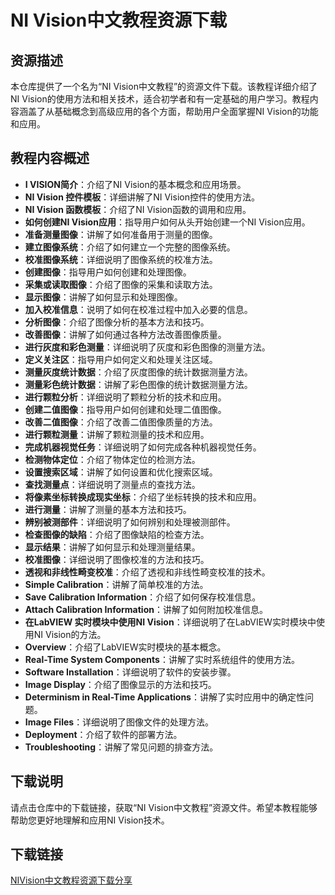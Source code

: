 # NI Vision中文教程资源下载

## 资源描述

本仓库提供了一个名为“NI Vision中文教程”的资源文件下载。该教程详细介绍了NI Vision的使用方法和相关技术，适合初学者和有一定基础的用户学习。教程内容涵盖了从基础概念到高级应用的各个方面，帮助用户全面掌握NI Vision的功能和应用。

## 教程内容概述

- **I VISION简介**：介绍了NI Vision的基本概念和应用场景。
- **NI Vision 控件模板**：详细讲解了NI Vision控件的使用方法。
- **NI Vision 函数模板**：介绍了NI Vision函数的调用和应用。
- **如何创建NI Vision应用**：指导用户如何从头开始创建一个NI Vision应用。
- **准备测量图像**：讲解了如何准备用于测量的图像。
- **建立图像系统**：介绍了如何建立一个完整的图像系统。
- **校准图像系统**：详细说明了图像系统的校准方法。
- **创建图像**：指导用户如何创建和处理图像。
- **采集或读取图像**：介绍了图像的采集和读取方法。
- **显示图像**：讲解了如何显示和处理图像。
- **加入校准信息**：说明了如何在校准过程中加入必要的信息。
- **分析图像**：介绍了图像分析的基本方法和技巧。
- **改善图像**：讲解了如何通过各种方法改善图像质量。
- **进行灰度和彩色测量**：详细说明了灰度和彩色图像的测量方法。
- **定义关注区**：指导用户如何定义和处理关注区域。
- **测量灰度统计数据**：介绍了灰度图像的统计数据测量方法。
- **测量彩色统计数据**：讲解了彩色图像的统计数据测量方法。
- **进行颗粒分析**：详细说明了颗粒分析的技术和应用。
- **创建二值图像**：指导用户如何创建和处理二值图像。
- **改善二值图像**：介绍了改善二值图像质量的方法。
- **进行颗粒测量**：讲解了颗粒测量的技术和应用。
- **完成机器视觉任务**：详细说明了如何完成各种机器视觉任务。
- **检测物体定位**：介绍了物体定位的检测方法。
- **设置搜索区域**：讲解了如何设置和优化搜索区域。
- **查找测量点**：详细说明了测量点的查找方法。
- **将像素坐标转换成现实坐标**：介绍了坐标转换的技术和应用。
- **进行测量**：讲解了测量的基本方法和技巧。
- **辨别被测部件**：详细说明了如何辨别和处理被测部件。
- **检查图像的缺陷**：介绍了图像缺陷的检查方法。
- **显示结果**：讲解了如何显示和处理测量结果。
- **校准图像**：详细说明了图像校准的方法和技巧。
- **透视和非线性畸变校准**：介绍了透视和非线性畸变校准的技术。
- **Simple Calibration**：讲解了简单校准的方法。
- **Save Calibration Information**：介绍了如何保存校准信息。
- **Attach Calibration Information**：讲解了如何附加校准信息。
- **在LabVIEW 实时模块中使用NI Vision**：详细说明了在LabVIEW实时模块中使用NI Vision的方法。
- **Overview**：介绍了LabVIEW实时模块的基本概念。
- **Real-Time System Components**：讲解了实时系统组件的使用方法。
- **Software Installation**：详细说明了软件的安装步骤。
- **Image Display**：介绍了图像显示的方法和技巧。
- **Determinism in Real-Time Applications**：讲解了实时应用中的确定性问题。
- **Image Files**：详细说明了图像文件的处理方法。
- **Deployment**：介绍了软件的部署方法。
- **Troubleshooting**：讲解了常见问题的排查方法。

## 下载说明

请点击仓库中的下载链接，获取“NI Vision中文教程”资源文件。希望本教程能够帮助您更好地理解和应用NI Vision技术。

## 下载链接

[NIVision中文教程资源下载分享](https://pan.quark.cn/s/7d31e33c3b60)